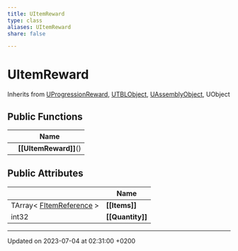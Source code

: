 ```yaml
---
title: UItemReward
type: class
aliases: UItemReward
share: false

---
```


# UItemReward





Inherits from [UProgressionReward](/docs/SDK/Source/Classes/classUProgressionReward.md), [UTBLObject](/docs/SDK/Source/Classes/classUTBLObject.md), [UAssemblyObject](/docs/SDK/Source/Classes/classUAssemblyObject.md), UObject

## Public Functions

|                | Name           |
| -------------- | -------------- |
| | **[[UItemReward]]**() |

## Public Attributes

|                | Name           |
| -------------- | -------------- |
| TArray< [FItemReference](/docs/SDK/Source/Classes/structFItemReference.md) > | **[[Items]]**  |
| int32 | **[[Quantity]]**  |

-------------------------------

Updated on 2023-07-04 at 02:31:00 +0200